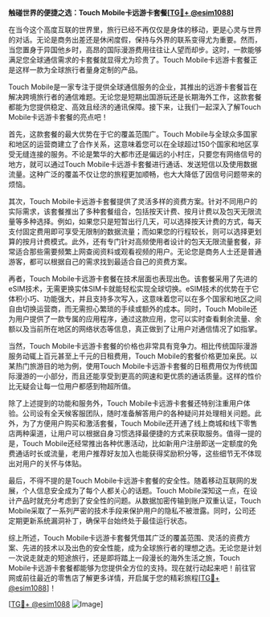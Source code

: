**触碰世界的便捷之选：Touch Mobile卡远游卡套餐[[TG💪+ @esim1088](https://t.me/s/esim1088)]**

在当今这个高度互联的世界里，旅行已经不再仅仅是身体的移动，更是心灵与世界的对话。无论是商务出差还是休闲度假，保持与外界的联系变得尤为重要。然而，当您置身于异国他乡时，高昂的国际漫游费用往往让人望而却步。这时，一款能够满足您全球通信需求的卡套餐就显得尤为珍贵了。Touch Mobile卡远游卡套餐正是这样一款为全球旅行者量身定制的产品。

Touch Mobile是一家专注于提供全球通信服务的企业，其推出的远游卡套餐旨在解决跨境旅行者的通信难题。无论您是短期出国游玩还是长期海外工作，这款套餐都能为您提供稳定、高效且经济的通讯保障。接下来，让我们一起深入了解Touch Mobile卡远游卡套餐的亮点吧！

首先，这款套餐的最大优势在于它的覆盖范围广。Touch Mobile与全球众多国家和地区的运营商建立了合作关系，这意味着您可以在全球超过150个国家和地区享受无缝连接的服务。不论是繁华的大都市还是偏远的小村庄，只要您有网络信号的地方，就可以通过Touch Mobile卡远游卡套餐进行通话、发送短信以及使用数据流量。这种广泛的覆盖不仅让您的旅程更加顺畅，也大大降低了因信号问题带来的烦恼。

其次，Touch Mobile卡远游卡套餐提供了灵活多样的资费方案。针对不同用户的实际需求，该套餐推出了多种套餐组合，包括按天计费、按月计费以及包天无限流量等多种选择。例如，如果您只是短暂出行几天，可以选择按天计费的方式，每天支付固定费用即可享受无限制的数据流量；而如果您的行程较长，则可以选择更划算的按月计费模式。此外，还有专门针对高频使用者设计的包天无限流量套餐，非常适合那些需要频繁上网查阅资料或观看视频的用户。无论您是商务人士还是普通游客，都可以根据自己的需求找到最适合自己的资费方案。

再者，Touch Mobile卡远游卡套餐在技术层面也表现出色。该套餐采用了先进的eSIM技术，无需更换实体SIM卡就能轻松实现全球切换。eSIM技术的优势在于它体积小巧、功能强大，并且支持多次写入，这意味着您可以在多个国家和地区之间自由切换运营商，而无需担心繁琐的手续或额外的成本。同时，Touch Mobile还为用户提供了一款专属的应用程序，通过这款应用，您可以实时查看剩余流量、余额以及当前所在地区的网络状态等信息，真正做到了让用户对通信情况了如指掌。

当然，Touch Mobile卡远游卡套餐的价格也非常具有竞争力。相比传统国际漫游服务动辄上百元甚至上千元的日租费用，Touch Mobile的套餐价格更加亲民。以某热门旅游目的地为例，使用Touch Mobile卡远游卡套餐的日租费用仅为传统国际漫游的一小部分，而且还能享受到更高的网速和更优质的通话质量。这样的性价比无疑会让每一位用户都感到物超所值。

除了上述提到的功能和服务外，Touch Mobile卡远游卡套餐还特别注重用户体验。公司设有全天候客服团队，随时准备解答用户的各种疑问并处理相关问题。此外，为了方便用户购买和激活套餐，Touch Mobile还开通了线上商城和线下零售店两种渠道，让用户可以根据自身习惯选择最便捷的方式来获取服务。值得一提的是，Touch Mobile还经常推出各种优惠活动，比如新用户注册即送一定额度的免费通话时长或流量，老用户推荐好友加入也能获得奖励积分等，这些细节无不体现出对用户的关怀与体贴。

最后，不得不提的是Touch Mobile卡远游卡套餐的安全性。随着移动互联网的发展，个人信息安全成为了每个人都关心的话题。Touch Mobile深知这一点，在设计产品时就充分考虑到了安全性的问题。从数据加密传输到账户双重认证，Touch Mobile采取了一系列严密的技术手段来保护用户的隐私不被泄露。同时，公司还定期更新系统漏洞补丁，确保平台始终处于最佳运行状态。

综上所述，Touch Mobile卡远游卡套餐凭借其广泛的覆盖范围、灵活的资费方案、先进的技术以及出色的安全性能，成为全球旅行者的理想之选。无论您是计划一次说走就走的短途旅行，还是即将踏上一段漫长的海外生活之旅，Touch Mobile卡远游卡套餐都能够为您提供全方位的支持。现在就行动起来吧！前往官网或前往最近的零售店了解更多详情，开启属于您的精彩旅程[[TG💪+ @esim1088](https://t.me/s/esim1088)]！

[[TG💪+ @esim1088](https://t.me/s/esim1088) ![Image](https://i.postimg.cc/4NQfJmqS/Snipaste-2025-05-13-00-14-12.png)]